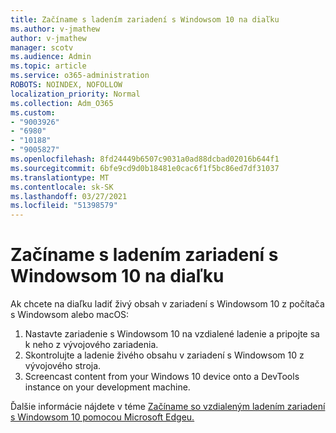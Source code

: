 ```yaml
---
title: Začíname s ladením zariadení s Windowsom 10 na diaľku
ms.author: v-jmathew
author: v-jmathew
manager: scotv
ms.audience: Admin
ms.topic: article
ms.service: o365-administration
ROBOTS: NOINDEX, NOFOLLOW
localization_priority: Normal
ms.collection: Adm_O365
ms.custom:
- "9003926"
- "6980"
- "10188"
- "9005827"
ms.openlocfilehash: 8fd24449b6507c9031a0ad88dcbad02016b644f1
ms.sourcegitcommit: 6bfe9cd9d0b18481e0cac6f1f5bc86ed7df31037
ms.translationtype: MT
ms.contentlocale: sk-SK
ms.lasthandoff: 03/27/2021
ms.locfileid: "51398579"
---
```

# <a name="get-started-with-remotely-debugging-windows-10-devices"></a>Začíname s ladením zariadení s Windowsom 10 na diaľku

Ak chcete na diaľku ladiť živý obsah v zariadení s Windowsom 10 z počítača s Windowsom alebo macOS:

1. Nastavte zariadenie s Windowsom 10 na vzdialené ladenie a pripojte sa k neho z vývojového zariadenia.
2. Skontrolujte a ladenie živého obsahu v zariadení s Windowsom 10 z vývojového stroja.
3. Screencast content from your Windows 10 device onto a DevTools instance on your development machine.

Ďalšie informácie nájdete v téme [Začíname so vzdialeným ladením zariadení s Windowsom 10 pomocou Microsoft Edgeu.](https://go.microsoft.com/fwlink/?linkid=2142172)
